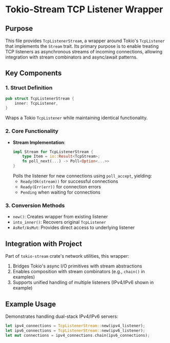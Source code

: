 # Tokio-Stream TCP Listener Wrapper

## Purpose
This file provides `TcpListenerStream`, a wrapper around Tokio's `TcpListener` that implements the `Stream` trait. Its primary purpose is to enable treating TCP listeners as asynchronous streams of incoming connections, allowing integration with stream combinators and async/await patterns.

## Key Components

### 1. Struct Definition
```rust
pub struct TcpListenerStream {
    inner: TcpListener,
}
```
Wraps a Tokio `TcpListener` while maintaining identical functionality.

### 2. Core Functionality
- **Stream Implementation**: 
  ```rust
  impl Stream for TcpListenerStream {
      type Item = io::Result<TcpStream>;
      fn poll_next(...) -> Poll<Option<...>>
  }
  ```
  Polls the listener for new connections using `poll_accept`, yielding:
  - `Ready(Ok(stream))` for successful connections
  - `Ready(Err(err))` for connection errors
  - `Pending` when waiting for connections

### 3. Conversion Methods
- `new()`: Creates wrapper from existing listener
- `into_inner()`: Recovers original `TcpListener`
- `AsRef/AsMut`: Provides direct access to underlying listener

## Integration with Project
Part of `tokio-stream` crate's network utilities, this wrapper:
1. Bridges Tokio's async I/O primitives with stream abstractions
2. Enables composition with stream combinators (e.g., `chain()` in examples)
3. Supports unified handling of multiple listeners (IPv4/IPv6 shown in example)

## Example Usage
Demonstrates handling dual-stack IPv4/IPv6 servers:
```rust
let ipv4_connections = TcpListenerStream::new(ipv4_listener);
let ipv6_connections = TcpListenerStream::new(ipv6_listener);
let mut connections = ipv4_connections.chain(ipv6_connections);
```
